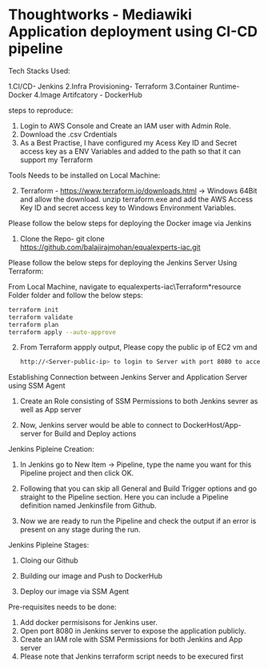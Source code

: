 # Thoughtworks - Mediawiki Application deployment using CI-CD pipeline

Tech Stacks Used:

1.CI/CD- Jenkins
2.Infra Provisioning- Terraform
3.Container Runtime- Docker
4.Image Artifcatory - DockerHub

steps to reproduce:
1. Login to AWS Console and Create an IAM user with Admin Role.
2. Download the .csv Crdentials
3. As a Best Practise, I have configured my Acess Key ID and Secret access key as a ENV Variables and added to the path so that it can support my Terraform



Tools Needs to be installed on Local Machine:



2. Terraform - https://www.terraform.io/downloads.html -> Windows 64Bit and allow the download.
   unzip terraform.exe and add the AWS Access Key ID and secret access key to Windows Environment Variables.
   
   

Please follow the below steps for deploying the Docker image via Jenkins

1. Clone the Repo- git clone https://github.com/balajirajmohan/equalexperts-iac.git


Please follow the below steps for deploying the Jenkins Server Using Terraform:

 From Local Machine, navigate to equalexperts-iac\Terraform\*resource Folder folder and follow the below steps:

   ```bash
   terraform init 
   terraform validate
   terraform plan
   terraform apply --auto-approve
   ```


2. From Terraform appply output, Please copy the public ip of EC2 vm and 

   ```bash
   http://<Server-public-ip> to login to Server with port 8080 to access Jenkins and Install Plugins accordingly
   ```
   
Establishing Connection between Jenkins Server and Application Server using SSM Agent

1. Create an Role consisting of SSM Permissions to both Jenkins sevrer as well as App server

2. Now, Jenkins server would be able to connect to DockerHost/App-server for Build and Deploy actions

Jenkins Pipleine Creation:

1. In Jenkins go to  New Item → Pipeline, type the name you want for this Pipeline project and then click OK.

2. Following that you can skip all General and Build Trigger options and go straight to the Pipeline section. Here you can include a Pipeline definition named Jenkinsfile from Github.

3. Now we are ready to run the Pipeline and check the output if an error is present on any stage during the run.

Jenkins Pipleine Stages:

1. Cloing our Github

2. Building our image and Push to DockerHub

3. Deploy our image via SSM Agent 



Pre-requisites needs to be done:

1. Add docker permisisons for Jenkins user.
2. Open port 8080 in Jenkins server  to expose the application publicly.
3. Create an IAM role with SSM Permissions for both Jenkins and App server
4. Please note that Jenkins terraform script needs to be execured first








